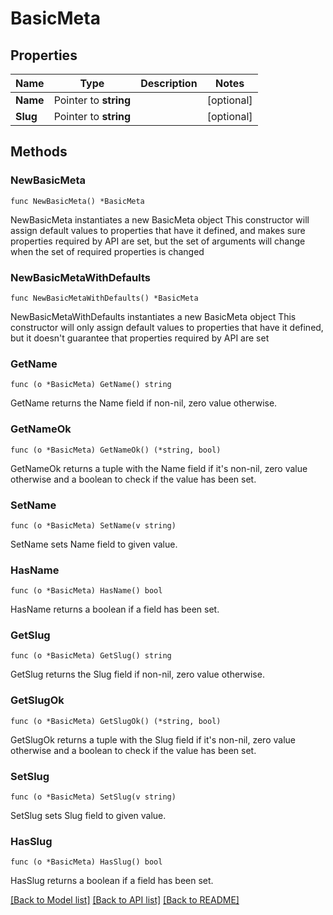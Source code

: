 # BasicMeta

## Properties

Name | Type | Description | Notes
------------ | ------------- | ------------- | -------------
**Name** | Pointer to **string** |  | [optional] 
**Slug** | Pointer to **string** |  | [optional] 

## Methods

### NewBasicMeta

`func NewBasicMeta() *BasicMeta`

NewBasicMeta instantiates a new BasicMeta object
This constructor will assign default values to properties that have it defined,
and makes sure properties required by API are set, but the set of arguments
will change when the set of required properties is changed

### NewBasicMetaWithDefaults

`func NewBasicMetaWithDefaults() *BasicMeta`

NewBasicMetaWithDefaults instantiates a new BasicMeta object
This constructor will only assign default values to properties that have it defined,
but it doesn't guarantee that properties required by API are set

### GetName

`func (o *BasicMeta) GetName() string`

GetName returns the Name field if non-nil, zero value otherwise.

### GetNameOk

`func (o *BasicMeta) GetNameOk() (*string, bool)`

GetNameOk returns a tuple with the Name field if it's non-nil, zero value otherwise
and a boolean to check if the value has been set.

### SetName

`func (o *BasicMeta) SetName(v string)`

SetName sets Name field to given value.

### HasName

`func (o *BasicMeta) HasName() bool`

HasName returns a boolean if a field has been set.

### GetSlug

`func (o *BasicMeta) GetSlug() string`

GetSlug returns the Slug field if non-nil, zero value otherwise.

### GetSlugOk

`func (o *BasicMeta) GetSlugOk() (*string, bool)`

GetSlugOk returns a tuple with the Slug field if it's non-nil, zero value otherwise
and a boolean to check if the value has been set.

### SetSlug

`func (o *BasicMeta) SetSlug(v string)`

SetSlug sets Slug field to given value.

### HasSlug

`func (o *BasicMeta) HasSlug() bool`

HasSlug returns a boolean if a field has been set.


[[Back to Model list]](../README.md#documentation-for-models) [[Back to API list]](../README.md#documentation-for-api-endpoints) [[Back to README]](../README.md)



